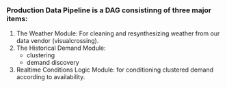 ### Production Data Pipeline is a DAG consistinng of three major items:
1. The Weather Module: For cleaning and resynthesizing weather from our data vendor (visualcrossing).
2. The Historical Demand Module:
   * clustering
   * demand discovery
3. Realtime Conditions Logic Module: for conditioning clustered demand according to availability.
